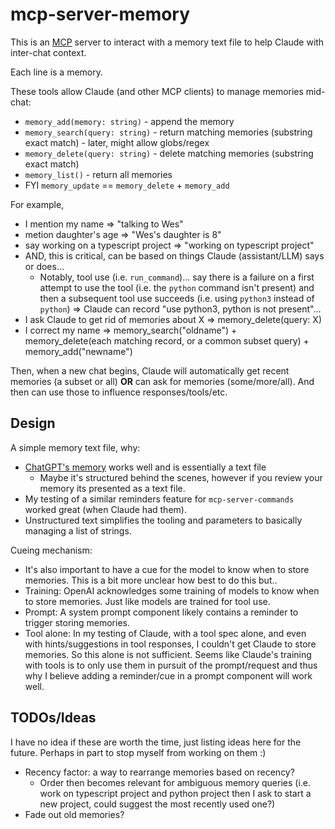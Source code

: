 # mcp-server-memory

This is an [MCP](https://modelcontextprotocol.io/llms-full.txt) server to interact with a memory text file to help Claude with inter-chat context.

Each line is a memory.

These tools allow Claude (and other MCP clients) to manage memories mid-chat:
- `memory_add(memory: string)` - append the memory
- `memory_search(query: string)` - return matching memories (substring exact match) - later, might allow globs/regex
- `memory_delete(query: string)` - delete matching memories (substring exact match)
- `memory_list()` - return all memories
- FYI `memory_update` == `memory_delete` + `memory_add`

For example,
- I mention my name => "talking to Wes" 
- metion daughter's age => "Wes's daughter is 8" 
- say working on a typescript project => "working on typescript project"
- AND, this is critical, can be based on things Claude (assistant/LLM) says or does... 
    - Notably, tool use (i.e. `run_command`)... say there is a failure on a first attempt to use the tool (i.e. the `python` command isn't present) and then a subsequent tool use succeeds (i.e. using `python3` instead of `python`) => Claude can record "use python3, python is not present"...
- I ask Claude to get rid of memories about X => memory_delete(query: X)
- I correct my name => memory_search("oldname") + memory_delete(each matching record, or a common subset query) + memory_add("newname")

Then, when a new chat begins, Claude will automatically get recent memories (a subset or all) **OR** can ask for memories (some/more/all). And then can use those to influence responses/tools/etc.

## Design

A simple memory text file, why:

- [ChatGPT's memory](https://help.openai.com/en/articles/8590148-memory-faq) works well and is essentially a text file
    - Maybe it's structured behind the scenes, however if you review your memory its presented as a text file.
- My testing of a similar reminders feature for `mcp-server-commands` worked great (when Claude had them).
- Unstructured text simplifies the tooling and parameters to basically managing a list of strings.

Cueing mechanism:

- It's also important to have a cue for the model to know when to store memories. This is a bit more unclear how best to do this but..
- Training: OpenAI acknowledges some training of models to know when to store memories. Just like models are trained for tool use.
- Prompt: A system prompt component likely contains a reminder to trigger storing memories.
- Tool alone: In my testing of Claude, with a tool spec alone, and even with hints/suggestions in tool responses, I couldn't get Claude to store memories. So this alone is not sufficient. Seems like Claude's training with tools is to only use them in pursuit of the prompt/request and thus why I believe adding a reminder/cue in a prompt component will work well.


## TODOs/Ideas

I have no idea if these are worth the time, just listing ideas here for the future. Perhaps in part to stop myself from working on them :)
- Recency factor: a way to rearrange memories based on recency?
    - Order then becomes relevant for ambiguous memory queries (i.e. work on typescript project and python project then I ask to start a new project, could suggest the most recently used one?)
- Fade out old memories?

